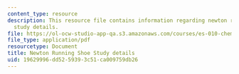 ```yaml
---
content_type: resource
description: This resource file contains information regarding newton running shoe
  study details.
file: https://ol-ocw-studio-app-qa.s3.amazonaws.com/courses/es-010-chemistry-of-sports-spring-2013/19629996dd5259393c51ca009759db26_MITES_010S13_newton_shoe.pdf
file_type: application/pdf
resourcetype: Document
title: Newton Running Shoe Study details
uid: 19629996-dd52-5939-3c51-ca009759db26
---
```

